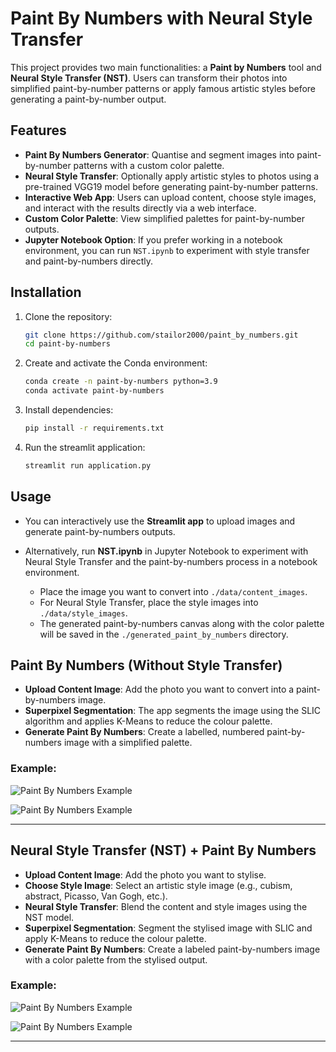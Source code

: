 # Paint By Numbers with Neural Style Transfer


This project provides two main functionalities: a **Paint by Numbers** tool and **Neural Style Transfer (NST)**. Users can transform their photos into simplified paint-by-number patterns or apply famous artistic styles before generating a paint-by-number output.

## Features
- **Paint By Numbers Generator**: Quantise and segment images into paint-by-number patterns with a custom color palette.
- **Neural Style Transfer**: Optionally apply artistic styles to photos using a pre-trained VGG19 model before generating paint-by-number patterns.
- **Interactive Web App**: Users can upload content, choose style images, and interact with the results directly via a web interface.
- **Custom Color Palette**: View simplified palettes for paint-by-number outputs.
- **Jupyter Notebook Option**: If you prefer working in a notebook environment, you can run `NST.ipynb` to experiment with style transfer and paint-by-numbers directly.


## Installation

1. Clone the repository:
   ```bash
   git clone https://github.com/stailor2000/paint_by_numbers.git
   cd paint-by-numbers
2. Create and activate the Conda environment:
    ```bash
    conda create -n paint-by-numbers python=3.9
    conda activate paint-by-numbers
3. Install dependencies:
    ```bash
    pip install -r requirements.txt
4. Run the streamlit application:
    ```bash
    streamlit run application.py
## Usage

- You can interactively use the **Streamlit app** to upload images and generate paint-by-numbers outputs.
  
- Alternatively, run **NST.ipynb** in Jupyter Notebook to experiment with Neural Style Transfer and the paint-by-numbers process in a notebook environment.

  - Place the image you want to convert into `./data/content_images`.
  - For Neural Style Transfer, place the style images into `./data/style_images`.
  - The generated paint-by-numbers canvas along with the color palette will be saved in the `./generated_paint_by_numbers` directory.
## Paint By Numbers (Without Style Transfer)
- **Upload Content Image**: Add the photo you want to convert into a paint-by-numbers image.
- **Superpixel Segmentation**: The app segments the image using the SLIC algorithm and applies K-Means to reduce the colour palette.
- **Generate Paint By Numbers**: Create a labelled, numbered paint-by-numbers image with a simplified palette.

### Example:
![Paint By Numbers Example](./readme_images/fruit_tree.png)

![Paint By Numbers Example](./readme_images/butterfly.png)


---

## Neural Style Transfer (NST) + Paint By Numbers
- **Upload Content Image**: Add the photo you want to stylise.
- **Choose Style Image**: Select an artistic style image (e.g., cubism, abstract, Picasso, Van Gogh, etc.).
- **Neural Style Transfer**: Blend the content and style images using the NST model.
- **Superpixel Segmentation**: Segment the stylised image with SLIC and apply K-Means to reduce the colour palette.
- **Generate Paint By Numbers**: Create a labeled paint-by-numbers image with a color palette from the stylised output.

### Example:
![Paint By Numbers Example](./readme_images/apple_NST.png)

![Paint By Numbers Example](./readme_images/flowers_NST.png)


---



